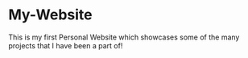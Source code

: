 # My-Website

This is my first Personal Website which showcases some of the many projects that I have been a part of!


